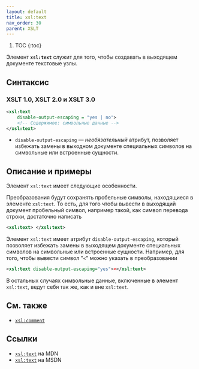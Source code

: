 ```yaml
---
layout: default
title: xsl:text
nav_order: 30
parent: XSLT
---
```


<!-- prettier-ignore -->
1. TOC
{:toc}

Элемент **`xsl:text`** служит для того, чтобы создавать в выходящем документе текстовые узлы.

## Синтаксис

### XSLT 1.0, XSLT 2.0 и XSLT 3.0

```xml
<xsl:text
    disable-output-escaping = "yes | no">
    <!-- Содержимое: символьные данные -->
</xsl:text>
```

- `disable-output-escaping` — _необязательный_ атрибут, позволяет избежать замены в выходном документе специальных символов на символьные или встроенные сущности.

## Описание и примеры

Элемент `xsl:text` имеет следующие особенности.

Преобразования будут сохранять пробельные символы, находящиеся в элементе `xsl:text`. То есть, для того чтобы вывести в выходящий документ пробельный символ, например такой, как символ перевода строки, достаточно написать

```xml
<xsl:text> </xsl:text>
```

Элемент `xsl:text` имеет атрибут `disable-output-escaping`, который позволяет избежать замены в выходящем документе специальных символов на символьные или встроенные сущности. Например, для того, чтобы вывести символ "`<`" можно указать в преобразовании

```xml
<xsl:text disable-output-escaping="yes"><</xsl:text>
```

В остальных случаях символьные данные, включенные в элемент `xsl:text`, ведут себя так же, как и вне `xsl:text`.

## См. также

- [`xsl:comment`](/xslt/xsl-comment/)

## Ссылки

- [`xsl:text`](https://developer.mozilla.org/en/XSLT/text) на MDN
- [`xsl:text`](https://msdn.microsoft.com/en-us/library/ms256107.aspx) на MSDN
